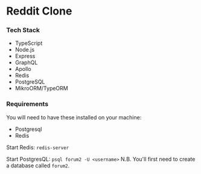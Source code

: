 # Reddit Clone

### Tech Stack
- TypeScript
- Node.js
- Express
- GraphQL
- Apollo
- Redis
- PostgreSQL
- MikroORM/TypeORM

### Requirements

You will need to have these installed on your machine:
- Postgresql
- Redis

Start Redis:
```redis-server```

Start PostgresQL:
```psql forum2 -U <username>```
N.B. You'll first need to create a database called `forum2`.
